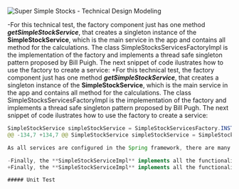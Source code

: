 ![Super Simple Stocks - Technical Design Modeling](https://github.com/jainebri/Super-Simple-Stocks/blob/master/super-simple-stock/src/main/resources/images/super-simple-stocks-model.png "Super Simple Stocks - Technical Design Modeling")
  
 -For this technical test, the factory component just has one method _**getSimpleStockService**_, that creates a singleton instance of the **SimpleStockService**, which is the main service in the app and contains all method for the calculations. The class SimpleStocksServicesFactoryImpl is the implementation of the factory and implements a thread safe singleton pattern proposed by Bill Puigh. The next snippet of code ilustrates how to use the factory to create a service:
 +For this technical test, the factory component just has one method _**getSimpleStockService**_, that creates a singleton instance of the **SimpleStockService**, which is the main service in the app and contains all method for the calculations. The class SimpleStocksServicesFactoryImpl is the implementation of the factory and implements a thread safe singleton pattern proposed by Bill Pugh. The next snippet of code ilustrates how to use the factory to create a service:
  
  ```java
  SimpleStockService simpleStockService = SimpleStockServicesFactory.INSTANCE.getSimpleStockService();
 @@ -134,7 +134,7 @@ SimpleStockService simpleStockService = SimpleStockServicesFactory.INSTANCE.getS
  
  As all services are configured in the Spring framework, there are many possibilities to design and build the structure of the services, but for this application we have defined that the border services only can use the services in the backend layer. So, The service _**StocksEntityManager**_, is injected by IoC into the border service SimpleStockService. As one of the constraints of the technical test is 'no database', the entity manager service represents the persistence layer of the application holding all data in memory and providing the methods to recover and store socks and trades in the app. The SimpleStocksService use the entity manager to simulate the database operations for the stocks application.
  
 -Finally, the **SimpleStockServiceImpl** implements all the functionalities coding the bussiness rules to make the calculations of the dividend yield, P/E Ratio, stock price, and GBCE All Share índex.
 +Finally, the **SimpleStockServiceImpl** implements all the functionalities coding the bussiness rules to make the calculations of the dividend yield, P/E Ratio, stock price, and GBCE All Share index.
  
  ##### Unit Test
  
